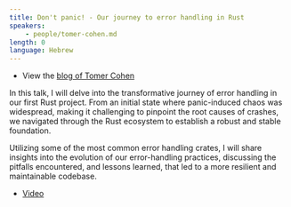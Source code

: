 ```yaml
---
title: Don't panic! - Our journey to error handling in Rust
speakers:
    - people/tomer-cohen.md
length: 0
language: Hebrew
---
```


* View the [blog of Tomer Cohen](https://www.tomercode.com/)

In this talk, I will delve into the transformative journey of error handling in our first Rust project.
From an initial state where panic-induced chaos was widespread, making it challenging to pinpoint the
root causes of crashes, we navigated through the Rust ecosystem to establish a robust and stable foundation.

Utilizing some of the most common error handling crates, I will share insights into the evolution
of our error-handling practices, discussing the pitfalls encountered, and lessons learned, that led to a more resilient and maintainable codebase.

* [Video](https://youtu.be/Fi--zxTU-8w)



